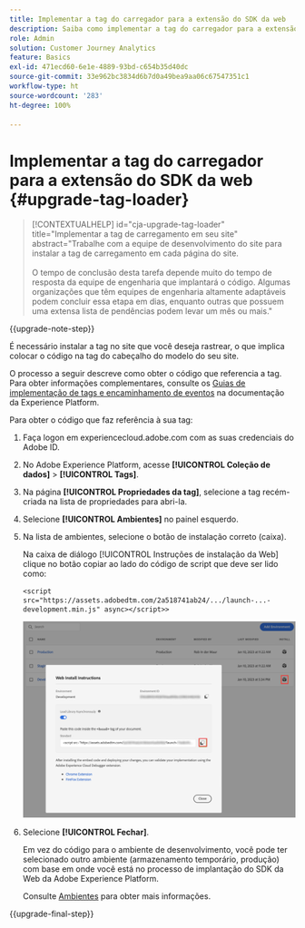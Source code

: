 ```yaml
---
title: Implementar a tag do carregador para a extensão do SDK da web
description: Saiba como implementar a tag do carregador para a extensão do SDK da web
role: Admin
solution: Customer Journey Analytics
feature: Basics
exl-id: 471ecd60-6e1e-4889-93bd-c654b35d40dc
source-git-commit: 33e962bc3834d6b7d0a49bea9aa06c67547351c1
workflow-type: ht
source-wordcount: '283'
ht-degree: 100%

---
```


# Implementar a tag do carregador para a extensão do SDK da web {#upgrade-tag-loader}

<!-- markdownlint-disable MD034 -->

>[!CONTEXTUALHELP]
>id="cja-upgrade-tag-loader"
>title="Implementar a tag de carregamento em seu site"
>abstract="Trabalhe com a equipe de desenvolvimento do site para instalar a tag de carregamento em cada página do site.<br><br>O tempo de conclusão desta tarefa depende muito do tempo de resposta da equipe de engenharia que implantará o código. Algumas organizações que têm equipes de engenharia altamente adaptáveis podem concluir essa etapa em dias, enquanto outras que possuem uma extensa lista de pendências podem levar um mês ou mais."

<!-- markdownlint-enable MD034 -->

{{upgrade-note-step}}

É necessário instalar a tag no site que você deseja rastrear, o que implica colocar o código na tag do cabeçalho do modelo do seu site.

O processo a seguir descreve como obter o código que referencia a tag. Para obter informações complementares, consulte os [Guias de implementação de tags e encaminhamento de eventos](https://experienceleague.adobe.com/pt-br/docs/experience-platform/tags/get-started/implementation-guides) na documentação da Experience Platform.

Para obter o código que faz referência à sua tag:

1. Faça logon em experiencecloud.adobe.com com as suas credenciais do Adobe ID.

1. No Adobe Experience Platform, acesse **[!UICONTROL Coleção de dados]** > **[!UICONTROL Tags]**.

1. Na página **[!UICONTROL Propriedades da tag]**, selecione a tag recém-criada na lista de propriedades para abri-la.

1. Selecione **[!UICONTROL Ambientes]** no painel esquerdo.

1. Na lista de ambientes, selecione o botão de instalação correto (caixa).

   Na caixa de diálogo [!UICONTROL Instruções de instalação da Web] clique no botão copiar ao lado do código de script que deve ser lido como:

   ```
   <script src="https://assets.adobedtm.com/2a518741ab24/.../launch-...-development.min.js" async></script>>
   ```

   ![Ambiente](assets/environment.png)

1. Selecione **[!UICONTROL Fechar]**.

   Em vez do código para o ambiente de desenvolvimento, você pode ter selecionado outro ambiente (armazenamento temporário, produção) com base em onde você está no processo de implantação do SDK da Web da Adobe Experience Platform.

   Consulte [Ambientes](https://experienceleague.adobe.com/docs/experience-platform/tags/publish/environments/environments.html?lang=pt-BR) para obter mais informações.

{{upgrade-final-step}}
